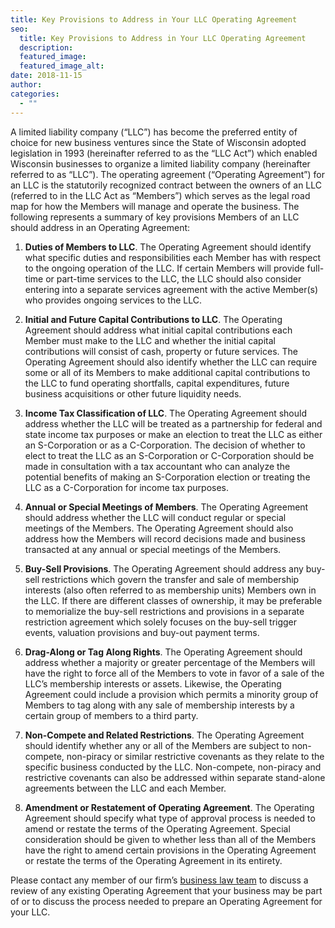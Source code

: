 ```yaml
---
title: Key Provisions to Address in Your LLC Operating Agreement
seo:
  title: Key Provisions to Address in Your LLC Operating Agreement
  description:
  featured_image:
  featured_image_alt:
date: 2018-11-15
author:
categories:
  - ""
---
```


A limited liability company (“LLC”) has become the preferred entity of choice for new business ventures since the State of Wisconsin adopted legislation in 1993 (hereinafter referred to as the “LLC Act”) which enabled Wisconsin businesses to organize a limited liability company (hereinafter referred to as “LLC”). The operating agreement (“Operating Agreement”) for an LLC is the statutorily recognized contract between the owners of an LLC (referred to in the LLC Act as “Members”) which serves as the legal road map for how the Members will manage and operate the business. The following represents a summary of key provisions Members of an LLC should address in an Operating Agreement:

1. **Duties of Members to LLC**. The Operating Agreement should identify what specific duties and responsibilities each Member has with respect to the ongoing operation of the LLC. If certain Members will provide full-time or part-time services to the LLC, the LLC should also consider entering into a separate services agreement with the active Member(s) who provides ongoing services to the LLC.

2. **Initial and Future Capital Contributions to LLC**. The Operating Agreement should address what initial capital contributions each Member must make to the LLC and whether the initial capital contributions will consist of cash, property or future services. The Operating Agreement should also identify whether the LLC can require some or all of its Members to make additional capital contributions to the LLC to fund operating shortfalls, capital expenditures, future business acquisitions or other future liquidity needs.

3. **Income Tax Classification of LLC**. The Operating Agreement should address whether the LLC will be treated as a partnership for federal and state income tax purposes or make an election to treat the LLC as either an S-Corporation or as a C-Corporation. The decision of whether to elect to treat the LLC as an S-Corporation or C-Corporation should be made in consultation with a tax accountant who can analyze the potential benefits of making an S-Corporation election or treating the LLC as a C-Corporation for income tax purposes.

4. **Annual or Special Meetings of Members**. The Operating Agreement should address whether the LLC will conduct regular or special meetings of the Members. The Operating Agreement should also address how the Members will record decisions made and business transacted at any annual or special meetings of the Members.

5. **Buy-Sell Provisions**. The Operating Agreement should address any buy-sell restrictions which govern the transfer and sale of membership interests (also often referred to as membership units) Members own in the LLC. If there are different classes of ownership, it may be preferable to memorialize the buy-sell restrictions and provisions in a separate restriction agreement which solely focuses on the buy-sell trigger events, valuation provisions and buy-out payment terms.

6. **Drag-Along or Tag Along Rights**. The Operating Agreement should address whether a majority or greater percentage of the Members will have the right to force all of the Members to vote in favor of a sale of the LLC’s membership interests or assets. Likewise, the Operating Agreement could include a provision which permits a minority group of Members to tag along with any sale of membership interests by a certain group of members to a third party.

7. **Non-Compete and Related Restrictions**. The Operating Agreement should identify whether any or all of the Members are subject to non-compete, non-piracy or similar restrictive covenants as they relate to the specific business conducted by the LLC. Non-compete, non-piracy and restrictive covenants can also be addressed within separate stand-alone agreements between the LLC and each Member.

8. **Amendment or Restatement of Operating Agreement**. The Operating Agreement should specify what type of approval process is needed to amend or restate the terms of the Operating Agreement. Special consideration should be given to whether less than all of the Members have the right to amend certain provisions in the Operating Agreement or restate the terms of the Operating Agreement in its entirety.

Please contact any member of our firm’s [business law team](/practice-areas/general-corporate-business-transactions/) to discuss a review of any existing Operating Agreement that your business may be part of or to discuss the process needed to prepare an Operating Agreement for your LLC.
